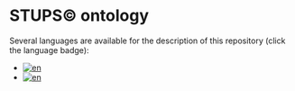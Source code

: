 # STUPS&copy; ontology

Several languages are available for the description of this repository (click the language badge):

- [![en](https://img.shields.io/badge/English-red.svg)](https://github.com/SebastienGuillemin/StupsOntology/blob/master/README-en.md)
- [![en](https://img.shields.io/badge/French-blue.svg)](https://github.com/SebastienGuillemin/StupsOntology/blob/master/README-fr.md)
